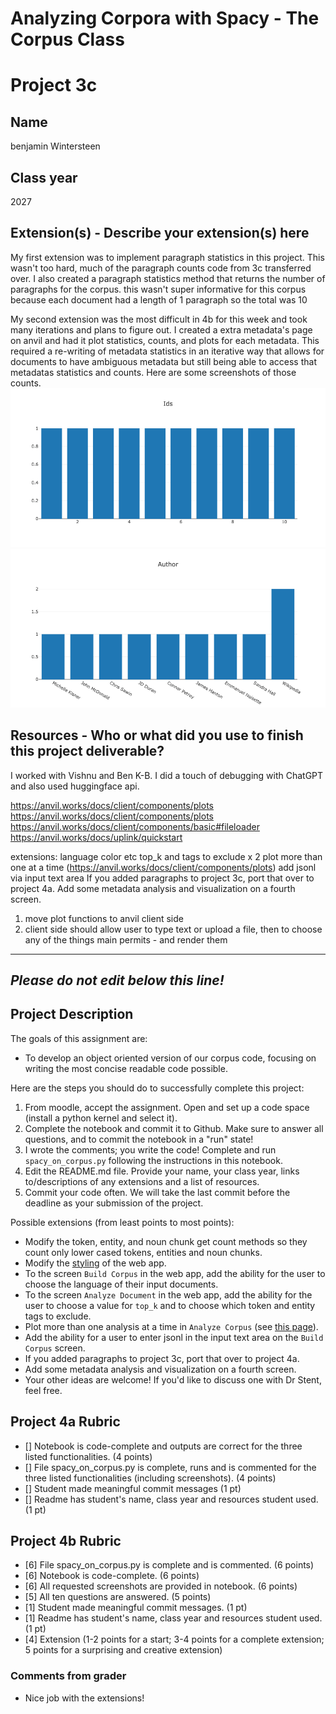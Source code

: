 # Analyzing Corpora with Spacy - The Corpus Class

# Project 3c

## Name
benjamin Wintersteen
## Class year
2027
## Extension(s) - Describe your extension(s) here
My first extension was to implement paragraph statistics in this project. This wasn't too hard, much of the paragraph counts code from 3c transferred over. I also created a paragraph statistics method that returns the number of paragraphs for the corpus. this wasn't super informative for this corpus because each document had a length of 1 paragraph so the total was 10

My second extension was the most difficult in 4b for this week and took many iterations and plans to figure out. I created a extra metadata's page on anvil and had it plot statistics, counts, and plots for each metadata. This required a re-writing of metadata statistics in an iterative way that allows for documents to have ambiguous metadata but still being able to access that metadatas statistics and counts. Here are some screenshots of those counts. 
![Alt text](image-2.png)
![Alt text](image-3.png)
## Resources - Who or what did you use to finish this project deliverable?
I worked with Vishnu and Ben K-B. I did a touch of debugging with ChatGPT and also used huggingface api. 

https://anvil.works/docs/client/components/plots
https://anvil.works/docs/client/components/plots
https://anvil.works/docs/client/components/basic#fileloader
https://anvil.works/docs/uplink/quickstart

extensions:
language 
color etc
top_k and tags to exclude x 2
plot more than one at a time (https://anvil.works/docs/client/components/plots)
add jsonl via input text area
If you added paragraphs to project 3c, port that over to project 4a.
Add some metadata analysis and visualization on a fourth screen.

1) move plot functions to anvil client side
2) client side should allow user to type text or upload a file, then to choose any of the things main permits - and render them

-----------------------------------------------------------------------------------------------------------------------------------------------
*Please do not edit below this line!*
-----------------------------------------------------------------------------------------------------------------------------------------------

## Project Description

The goals of this assignment are:
* To develop an object oriented version of our corpus code, focusing on writing the most concise readable code possible.

Here are the steps you should do to successfully complete this project:
1. From moodle, accept the assignment. Open and set up a code space (install a python kernel and select it).
2. Complete the notebook and commit it to Github. Make sure to answer all questions, and to commit the notebook in a "run" state!
3. I wrote the comments; you write the code! Complete and run `spacy_on_corpus.py` following the instructions in this notebook.
4. Edit the README.md file. Provide your name, your class year, links to/descriptions of any extensions and a list of resources. 
5. Commit your code often. We will take the last commit before the deadline as your submission of the project.

Possible extensions (from least points to most points):

* Modify the token, entity, and noun chunk get count methods so they count only lower cased tokens, entities and noun chunks.
* Modify the [styling](https://anvil.works/learn/tutorials/using-material-3) of the web app. 
* To the screen `Build Corpus` in the web app, add the ability for the user to choose the language of their input documents.
* To the screen `Analyze Document` in the web app, add the ability for the user to choose a value for `top_k` and to choose which token and entity tags to exclude.
* Plot more than one analysis at a time in `Analyze Corpus` (see [this page](https://anvil.works/docs/client/components/plots)).
* Add the ability for a user to enter jsonl in the input text area on the `Build Corpus` screen.
* If you added paragraphs to project 3c, port that over to project 4a.
* Add some metadata analysis and visualization on a fourth screen.
* Your other ideas are welcome! If you'd like to discuss one with Dr Stent, feel free.

## Project 4a Rubric

- [] Notebook is code-complete and outputs are correct for the three listed functionalities. (4 points)
- [] File spacy_on_corpus.py is complete, runs and is commented for the three listed functionalities (including screenshots). (4  points)
- [] Student made meaningful commit messages (1 pt)
- [] Readme has student's name, class year and resources student used. (1 pt)

## Project 4b Rubric

- [6] File spacy_on_corpus.py is complete and is commented. (6 points)
- [6] Notebook is code-complete. (6 points)
- [6] All requested screenshots are provided in notebook. (6 points)
- [5] All ten questions are answered. (5 points)
- [1] Student made meaningful commit messages. (1 pt)
- [1] Readme has student's name, class year and resources student used. (1 pt)
- [4] Extension (1-2 points for a start; 3-4 points for a complete extension; 5 points for a surprising and creative extension)

### Comments from grader

* Nice job with the extensions!
